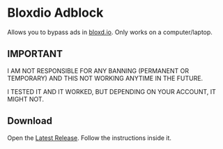 # Bloxdio Adblock
Allows you to bypass ads in [bloxd.io](bloxd.io). Only works on a computer/laptop.

## IMPORTANT
I AM NOT RESPONSIBLE FOR ANY BANNING (PERMANENT OR TEMPORARY) AND THIS NOT WORKING ANYTIME IN THE FUTURE.

I TESTED IT AND IT WORKED, BUT DEPENDING ON YOUR ACCOUNT, IT MIGHT NOT.

## Download
Open the [Latest Release](https://github.com/InsanePowerTrip/Bloxdio_Adblock/releases/latest). Follow the instructions inside it.

